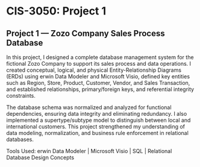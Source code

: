 # CIS-3050: Project 1

## **Project 1 — Zozo Company Sales Process Database**

In this project, I designed a complete database management system for the fictional Zozo Company to support its sales process and data operations. I created conceptual, logical, and physical Entity-Relationship Diagrams (ERDs) using erwin Data Modeler and Microsoft Visio, defined key entities such as Region, Store, Product, Customer, Vendor, and Sales Transaction, and established relationships, primary/foreign keys, and referential integrity constraints.

The database schema was normalized and analyzed for functional dependencies, ensuring data integrity and eliminating redundancy. I also implemented a supertype/subtype model to distinguish between local and international customers. This project strengthened my understanding of data modeling, normalization, and business rule enforcement in relational databases.

Tools Used: erwin Data Modeler | Microsoft Visio | SQL | Relational Database Design Concepts
